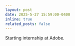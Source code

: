 ```yaml
---
layout: post
date: 2025-5-27 15:59:00-0400
inline: true
related_posts: false
---
```


Starting internship at Adobe.

